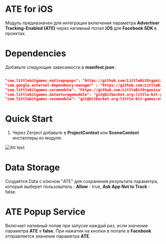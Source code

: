 # ATE for iOS

Модуль предназначен для интеграции включения параметра <b> Advertiser Tracking-Enabled (ATE) </b> через нативный попап <b> iOS </b> для <b> Facebook SDK </b> в проектах.

# Dependencies

Добавьте следующие зависимости в <b> manifest.json </b>:

```json

"com.littlebitgames.nativepopups": "https://github.com/LittleBitOrganization/native-popups.git#1.0.0",
"com.google.external-dependency-manager" : "https://github.com/LittleBitOrganization/evolution-engine-google-version-handler.git#1.2.175",
"com.littlebitgames.coremodule": "https://github.com/LittleBitOrganization/evolution-engine-core.git#1.4.1",
"com.littlebitgames.datastoragemodule": "git@bitbucket.org:little-bit-games/evolution-engine-storage.git",
"com.littlebitgames.savemodule": "git@bitbucket.org:little-bit-games/evolution-engine-save.git",

```

# Quick Start

1. Через Zenject добавьте в <b> ProjectContext </b> или <b> SceneContext </b> инсталлеры из модуля:

![Alt text](https://github.com/LittleBitOrganization/documentation-resources/blob/master/ate-ios/documentation-images/installers.png)

# Data Storage

Создаётся Data с ключом "ATE" для сохранения результата параметра, который выберет пользователь :
<b> Allow </b> - true, <b> Ask App Not to Track </b> - false.

# ATE Popup Service

Включает нативный попав при запуске каждый раз, если значение параметра <b> ATE = false</b>.
При нажатии на кнопки в попапе в <b> Facebook </b> отправляется значение параметра <b> ATE</b>.
